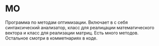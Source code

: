 MO
==

Программа по методам оптимизации. Включает в с себя синтаксический анализатор, класс для реалицации математического вектора
и класс для реализации матриц.
Есть много методов.
Остальное смотри в комметнариях в коде.